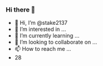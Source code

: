 ### Hi there 👋
- 👋 Hi, I’m @stake2137
- 👀 I’m interested in ...
- 🌱 I’m currently learning ...
- 💞️ I’m looking to collaborate on ...
- 📫 How to reach me ...
- 28
<!--
**Themanhdh/themanhdh** is a ✨ _special_ ✨ repository because its `README.md` (this file) appears on your GitHub profile.



